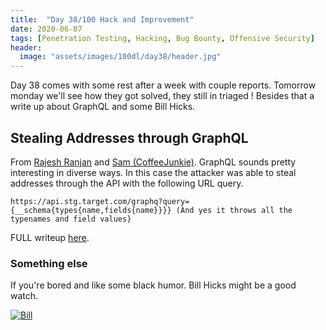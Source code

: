 ```yaml
---
title:  "Day 38/100 Hack and Improvement"
date: 2020-06-07
tags: [Penetration Testing, Hacking, Bug Bounty, Offensive Security]
header: 
  image: "assets/images/100dl/day38/header.jpg"
---
```


Day 38 comes with some rest after a week with couple reports. Tomorrow monday we'll see how they got solved, they still in triaged ! Besides that a write up about GraphQL and some Bill Hicks.

## Stealing Addresses through GraphQL

From [Rajesh Ranjan](https://twitter.com/eh_rajesh) and [Sam (CoffeeJunkie)](https://twitter.com/coffeejunkiee_). GraphQL sounds pretty interesting in diverse ways. In this case the attacker was able to steal addresses through the API with the following URL query.
```
https://api.stg.target.com/graphq?query={__schema{types{name,fields{name}}}} (And yes it throws all the typenames and field values}
```

FULL writeup [here](https://blog.usejournal.com/graphql-bug-to-steal-anyones-address-fc34f0374417).


### Something else

If you're bored and like some black humor. Bill Hicks might be a good watch. 

[![Bill](http://img.youtube.com/vi/Emlq_4imaik/0.jpg)](https://www.youtube.com/watch?v=Emlq_4imaik "Bill")